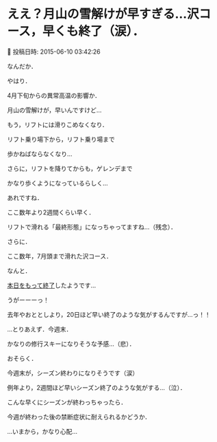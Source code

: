 # ええ？月山の雪解けが早すぎる…沢コース，早くも終了（涙）．

📅 投稿日時: 2015-06-10 03:42:26

なんだか．


やはり．


4月下旬からの異常高温の影響か．


月山の雪解けが，早いんですけど…





もう，リフトには滑りこめなくなり．


リフト乗り場下から，リフト乗り場まで


歩かねばならなくなり…


さらに，リフトを降りてからも，ゲレンデまで


かなり歩くようになっているらしく…


あれですね．


ここ数年より2週間くらい早く．


リフトで滑れる「最終形態」になっちゃってますね…（残念）．





さらに．


ここ数年，7月頭まで滑れた沢コース．


なんと．


[本日をもって終了](https://www.facebook.com/mt.gassan?fref=nf)したようです…


うがーーーっ！


去年やおととしより，20日ほど早い終了のような気がするんですが…っ！！





…とりあえず．今週末．


かなりの修行スキーになりそうな予感…（悲）．





おそらく．


今週末が，シーズン終わりになりそうです（涙）


例年より，2週間ほど早いシーズン終了のような気がする…（泣）．





こんな早くにシーズンが終わっちゃったら．


今週が終わった後の禁断症状に耐えられるかどうか．


…いまから，かなり心配…
